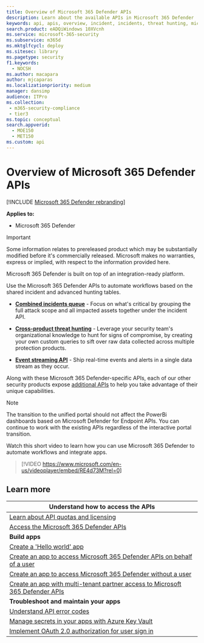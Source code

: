 ```yaml
---
title: Overview of Microsoft 365 Defender APIs
description: Learn about the available APIs in Microsoft 365 Defender
keywords: api, apis, overview, incident, incidents, threat hunting, microsoft 365 defender
search.product: eADQiWindows 10XVcnh
ms.service: microsoft-365-security
ms.subservice: m365d
ms.mktglfcycl: deploy
ms.sitesec: library
ms.pagetype: security
f1.keywords: 
  - NOCSH
ms.author: macapara
author: mjcaparas
ms.localizationpriority: medium
manager: dansimp
audience: ITPro
ms.collection: 
 - m365-security-compliance
 - tier3
ms.topic: conceptual
search.appverid: 
  - MOE150
  - MET150
ms.custom: api
---
```


# Overview of Microsoft 365 Defender APIs

[!INCLUDE [Microsoft 365 Defender rebranding](../includes/microsoft-defender.md)]

**Applies to:**

- Microsoft 365 Defender

> [!IMPORTANT]
> Some information relates to prereleased product which may be substantially modified before it's commercially released. Microsoft makes no warranties, express or implied, with respect to the information provided here.

Microsoft 365 Defender is built on top of an integration-ready platform.

Use the Microsoft 365 Defender APIs to automate workflows based on the shared incident and advanced hunting tables.

- **[Combined incidents queue](api-incident.md)** - Focus on what's critical by grouping the full attack scope and all impacted assets together under the incident API.

- **[Cross-product threat hunting](api-advanced-hunting.md)** - Leverage your security team's organizational knowledge to hunt for signs of compromise, by creating your own custom queries to sift over raw data collected across multiple protection products.

- **[Event streaming API](streaming-api.md)** - Ship real-time events and alerts in a single data stream as they occur.

Along with these Microsoft 365 Defender-specific APIs, each of our other security products expose [additional APIs](api-articles.md) to help you take advantage of their unique capabilities.

> [!NOTE]
> The transition to the unified portal should not affect the PowerBi dashboards based on Microsoft Defender for Endpoint APIs. You can continue to work with the existing APIs regardless of the interactive portal transition.

Watch this short video to learn how you can use Microsoft 365 Defender to automate workflows and integrate apps.  
> [!VIDEO https://www.microsoft.com/en-us/videoplayer/embed/RE4d73M?rel=0]

## Learn more

| **Understand how to access the APIs** |
|-|
| [Learn about API quotas and licensing](api-terms.md) |
| [Access the Microsoft 365 Defender APIs](api-access.md) |
| **Build apps** |
| [Create a 'Hello world' app](api-hello-world.md) |
| [Create an app to access Microsoft 365 Defender APIs on behalf of a user](api-create-app-user-context.md) |
| [Create an app to access Microsoft 365 Defender without a user](api-create-app-web.md) |
| [Create an app with multi-tenant partner access to Microsoft 365 Defender APIs](api-partner-access.md) |
| **Troubleshoot and maintain your apps** |
| [Understand API error codes](api-error-codes.md) |
| [Manage secrets in your apps with Azure Key Vault](/training/modules/manage-secrets-with-azure-key-vault/) |
| [Implement OAuth 2.0 authorization for user sign in](/azure/active-directory/develop/active-directory-v2-protocols-oauth-code) |
